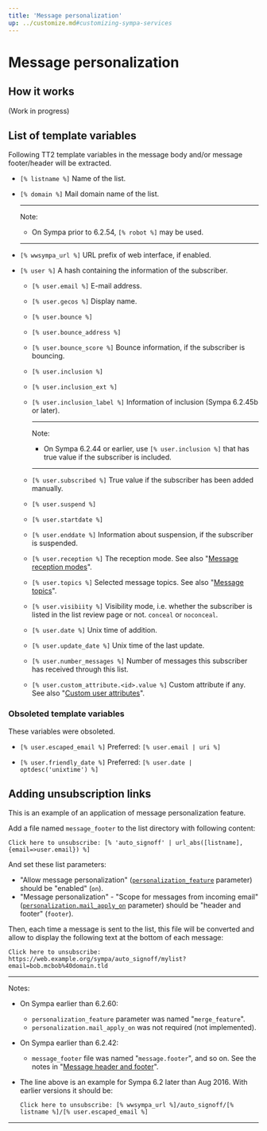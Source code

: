 ```yaml
---
title: 'Message personalization'
up: ../customize.md#customizing-sympa-services
---
```


Message personalization
=======================

How it works
------------

(Work in progress)

List of template variables
--------------------------

Following TT2 template variables in the message body and/or
message footer/header will be extracted.

  - `[% listname %]`
    Name of the list.

  - `[% domain %]`
    Mail domain name of the list.

    ----
    Note:

      * On Sympa prior to 6.2.54, `[% robot %]` may be used.

    ----

  - `[% wwsympa_url %]`
    URL prefix of web interface, if enabled.

  - `[% user %]`
    A hash containing the information of the subscriber.

      - `[% user.email %]`
        E-mail address.

      - `[% user.gecos %]`
        Display name.

      - `[% user.bounce %]`
      - `[% user.bounce_address %]`
      - `[% user.bounce_score %]`
        Bounce information, if the subscriber is bouncing.

      - `[% user.inclusion %]`
      - `[% user.inclusion_ext %]`
      - `[% user.inclusion_label %]`
        Information of inclusion (Sympa 6.2.45b or later).

        ----
        Note:
          - On Sympa 6.2.44 or earlier, use `[% user.inclusion %]`
            that has true value if the subscriber is included.

        ----

      - `[% user.subscribed %]`
        True value if the subscriber has been added manually.

      - `[% user.suspend %]`
      - `[% user.startdate %]`
      - `[% user.enddate %]`
        Information about suspension, if the subscriber is suspended.

      - `[% user.reception %]`
        The reception mode.  See also
        "[Message reception modes](https://sympa-community.github.io/manual/customize/basics-alterations.html#message-reception-modes)".

      - `[% user.topics %]`
        Selected message topics.  See also "[Message topics](https://sympa-community.github.io/manual/customize/basics-delivery.html#message-topics)".

      - `[% user.visibiity %]`
        Visibility mode, i.e. whether the subscriber is listed in the list
        review page or not.  `conceal` or `noconceal`.

      - `[% user.date %]`
        Unix time of addition.

      - `[% user.update_date %]`
        Unix time of the last update.

      - `[% user.number_messages %]`
        Number of messages this subscriber has received through this list.

      - `[% user.custom_attribute.<id>.value %]`
        Custom attribute if any.  See also
        "[Custom user attributes](https://sympa-community.github.io/manual/customize/custom-user-attributes.html)".

### Obsoleted template variables

These variables were obsoleted.

  - `[% user.escaped_email %]`
    Preferred: `[% user.email | uri %]`

  - `[% user.friendly_date %]`
    Preferred: `[% user.date | optdesc('unixtime') %]`


Adding unsubscription links
---------------------------

This is an example of an application of message personalization feature.

Add a file named `message_footer` to the list directory with following
content:

``` code
Click here to unsubscribe: [% 'auto_signoff' | url_abs([listname],{email=>user.email}) %]
```

And set these list parameters:

  * "Allow message personalization"
    ([`personalization_feature`](/gpldoc/man/sympa_config.5.html#personalization_feature)
    parameter) should be "enabled" (`on`).
  * "Message personalization" - "Scope for messages from incoming email"
    ([`personalization.mail_apply_on`](/gpldoc/man/sympa_config.5.html#personalizationmail_apply_on)
    parameter) should be "header and footer" (`footer`).

Then, each time a message is sent to the list, this file will be converted
and allow to display the following text at the bottom of each message:

``` code
Click here to unsubscribe: https://web.example.org/sympa/auto_signoff/mylist?email=bob.mcbob%40domain.tld
```

----
Notes:

  * On Sympa earlier than 6.2.60:

      - `personalization_feature` parameter was named "`merge_feature`".
      - `personalization.mail_apply_on` was not required (not implemented).

  * On Sympa earlier than 6.2.42:

      - `message_footer` file was named "`message.footer`", and so on.
        See the notes in
        "[Message header and footer](../customize/basics-list-config.md#message-header-and-footer)".

  * The line above is an example for Sympa 6.2 later than Aug 2016.
    With earlier versions it should be:
    ``` code
    Click here to unsubscribe: [% wwsympa_url %]/auto_signoff/[% listname %]/[% user.escaped_email %]
    ```

----

